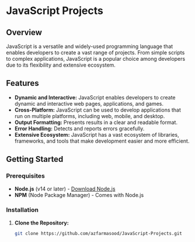 # JavaScript Projects

## Overview

JavaScript is a versatile and widely-used programming language that enables developers to create a vast range of projects. From simple scripts to complex applications, JavaScript is a popular choice among developers due to its flexibility and extensive ecosystem.

## Features

- **Dynamic and Interactive:** JavaScript enables developers to create dynamic and interactive web pages, applications, and games.
- **Cross-Platform:** JavaScript can be used to develop applications that run on multiple platforms, including web, mobile, and desktop.
- **Output Formatting:** Presents results in a clear and readable format.
- **Error Handling:** Detects and reports errors gracefully.
- **Extensive Ecosystem:** JavaScript has a vast ecosystem of libraries, frameworks, and tools that make development easier and more efficient.

## Getting Started

### Prerequisites

- **Node.js** (v14 or later) - [Download Node.js](https://nodejs.org/)
- **NPM** (Node Package Manager) - Comes with Node.js

### Installation

1. **Clone the Repository:**

   ```bash
   git clone https://github.com/azfarmasood/JavaScript-Projects.git